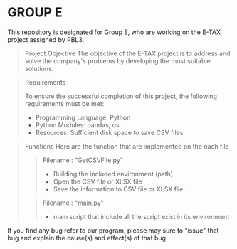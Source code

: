 # GROUP E
This repository is designated for Group E, who are working on the E-TAX project assigned by PBL3.

> Project Objective
> The objective of the E-TAX project is to address and solve the company's problems by developing the most suitable solutions.

> Requirements
>
> To ensure the successful completion of this project, the following requirements must be met:
>
> - Programming Language: Python
> - Python Modules: pandas, os
> - Resources: Sufficient disk space to save CSV files

> Functions
> Here are the function that are implemented on the each file
>
> > Filename : "GetCSVFile.py"
> > - Building the included environment (path)
> > - Open the CSV file or XLSX file
> > - Save the information to CSV file or XLSX file
>
> > Filename : "main.py"
> > - main script that include all the script exist in its environment

If you find any bug refer to our program, please may sure to "issue" that bug and explain the cause(s) and effect(s) of that bug.
